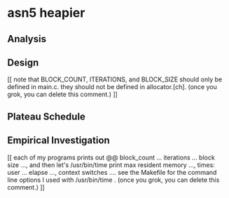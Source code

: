 # asn5 heapier

## Analysis

## Design
[[ note that BLOCK_COUNT, ITERATIONS, and BLOCK_SIZE should only be defined in
main.c.  they should not be defined in allocator.[ch]. (once you grok, you can
delete this comment.) ]]

## Plateau Schedule

## Empirical Investigation

[[ each of my programs prints out
  @@ block_count ... iterations ... block size ..., 
and then let's /usr/bin/time print
  max resident memory ..., times: user ... elapse ..., context switches ....
see the Makefile for the command line options I used with /usr/bin/time .
(once you grok, you can delete this comment.) ]]




